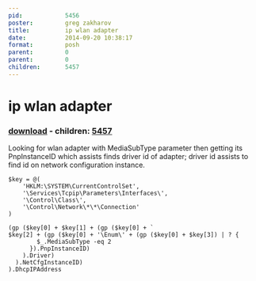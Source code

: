 ```yaml
---
pid:            5456
poster:         greg zakharov
title:          ip wlan adapter
date:           2014-09-20 10:38:17
format:         posh
parent:         0
parent:         0
children:       5457
---
```


# ip wlan adapter

### [download](5456.ps1) - children: [5457](5457.md)

Looking for wlan adapter with MediaSubType parameter then getting its PnpInstanceID which assists finds driver id of adapter; driver id assists to find id on network configuration instance.

```posh
$key = @(
    'HKLM:\SYSTEM\CurrentControlSet',
    '\Services\Tcpip\Parameters\Interfaces\',
    '\Control\Class\',
    '\Control\Network\*\*\Connection'
)

(gp ($key[0] + $key[1] + (gp ($key[0] + `
$key[2] + (gp ($key[0] + '\Enum\' + (gp ($key[0] + $key[3]) | ? {
        $_.MediaSubType -eq 2
      }).PnpInstanceID)
    ).Driver)
  ).NetCfgInstanceID)
).DhcpIPAddress
```
